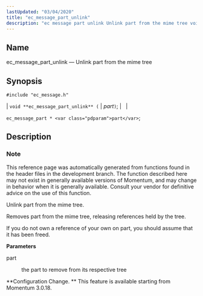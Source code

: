 ```yaml
---
lastUpdated: "03/04/2020"
title: "ec_message_part_unlink"
description: "ec message part unlink Unlink part from the mime tree void ec message part unlink part ec message part part This reference page was automatically generated from functions found in the header files in the development branch The function described here may not exist in generally available versions of Momentum..."
---
```


<a name="apis.ec_message_part_unlink"></a> 
## Name

ec_message_part_unlink — Unlink part from the mime tree

## Synopsis

`#include "ec_message.h"`

| `void **ec_message_part_unlink** (` | <var class="pdparam">part</var>`)`; |   |

`ec_message_part * <var class="pdparam">part</var>`;<a name="idp56494432"></a> 
## Description

### Note

This reference page was automatically generated from functions found in the header files in the development branch. The function described here may not exist in generally available versions of Momentum, and may change in behavior when it is generally available. Consult your vendor for definitive advice on the use of this function.

Unlink part from the mime tree.

Removes part from the mime tree, releasing references held by the tree.

If you do not own a reference of your own on part, you should assume that it has been freed.

**<a name="idp56498368"></a> Parameters**

<dl class="variablelist">

<dt>part</dt>

<dd>

the part to remove from its respective tree

</dd>

</dl>

**Configuration Change. ** This feature is available starting from Momentum 3.0.18.
